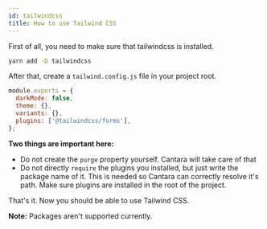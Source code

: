 ```yaml
---
id: tailwindcss
title: How to use Tailwind CSS
---
```


First of all, you need to make sure that tailwindcss is installed.

```bash
yarn add -D tailwindcss
```

After that, create a `tailwind.config.js` file in your project root.

```javascript
module.exports = {
  darkMode: false,
  theme: {},
  variants: {},
  plugins: ['@tailwindcss/forms'],
};
```

**Two things are important here:**

- Do not create the `purge` property yourself. Cantara will take care of that
- Do not directly `require` the plugins you installed, but just write the package name of it. This is needed so Cantara can correctly resolve it's path. Make sure plugins are installed in the root of the project.

That's it. Now you should be able to use Tailwind CSS.

**Note:** Packages aren't supported currently.
